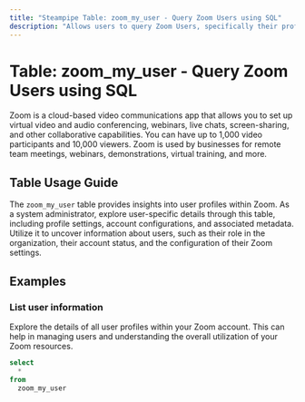```yaml
---
title: "Steampipe Table: zoom_my_user - Query Zoom Users using SQL"
description: "Allows users to query Zoom Users, specifically their profile details and settings, providing insights into user management and account configurations."
---
```


# Table: zoom_my_user - Query Zoom Users using SQL

Zoom is a cloud-based video communications app that allows you to set up virtual video and audio conferencing, webinars, live chats, screen-sharing, and other collaborative capabilities. You can have up to 1,000 video participants and 10,000 viewers. Zoom is used by businesses for remote team meetings, webinars, demonstrations, virtual training, and more.

## Table Usage Guide

The `zoom_my_user` table provides insights into user profiles within Zoom. As a system administrator, explore user-specific details through this table, including profile settings, account configurations, and associated metadata. Utilize it to uncover information about users, such as their role in the organization, their account status, and the configuration of their Zoom settings.

## Examples

### List user information
Explore the details of all user profiles within your Zoom account. This can help in managing users and understanding the overall utilization of your Zoom resources.

```sql
select
  *
from
  zoom_my_user
```
